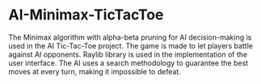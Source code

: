 # AI-Minimax-TicTacToe
The Minimax algorithm with alpha-beta pruning for AI decision-making is used in the AI Tic-Tac-Toe project. The game is made to let players battle  against AI opponents. Raylib library is used in the implementation of the user interface. The AI uses a search methodology to guarantee the best moves at every  turn, making it impossible to defeat.
